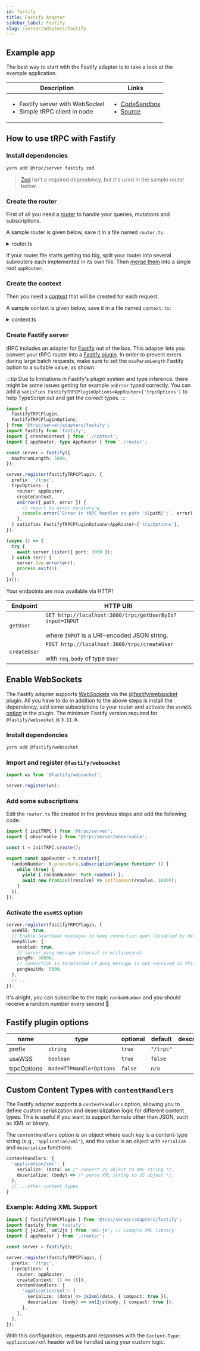 ```yaml
---
id: fastify
title: Fastify Adapter
sidebar_label: Fastify
slug: /server/adapters/fastify
---
```


## Example app

The best way to start with the Fastify adapter is to take a look at the example application.

<table>
  <thead>
    <tr>
      <th>Description</th>
      <th>Links</th>
    </tr>
  </thead>
  <tbody>
    <tr>
      <td>
        <ul>
          <li>Fastify server with WebSocket</li>
          <li>Simple tRPC client in node</li>
        </ul>
      </td>
      <td>
        <ul>
          <li><a href="https://codesandbox.io/s/github/trpc/trpc/tree/main/examples/fastify-server">CodeSandbox</a></li>
          <li><a href="https://github.com/trpc/trpc/tree/main/examples/fastify-server">Source</a></li>
        </ul>
      </td>
    </tr>
  </tbody>
</table>

## How to use tRPC with Fastify

### Install dependencies

```bash
yarn add @trpc/server fastify zod
```

> [Zod](https://github.com/colinhacks/zod) isn't a required dependency, but it's used in the sample router below.

### Create the router

First of all you need a [router](/docs/server/routers) to handle your queries, mutations and subscriptions.

A sample router is given below, save it in a file named `router.ts`.

<details>
  <summary>router.ts</summary>

```ts title='router.ts'
import { initTRPC } from '@trpc/server';
import { z } from 'zod';

type User = {
  id: string;
  name: string;
  bio?: string;
};

const users: Record<string, User> = {};

export const t = initTRPC.create();

export const appRouter = t.router({
  getUserById: t.procedure.input(z.string()).query((opts) => {
    return users[opts.input]; // input type is string
  }),
  createUser: t.procedure
    .input(
      z.object({
        name: z.string().min(3),
        bio: z.string().max(142).optional(),
      }),
    )
    .mutation((opts) => {
      const id = Date.now().toString();
      const user: User = { id, ...opts.input };
      users[user.id] = user;
      return user;
    }),
});

// export type definition of API
export type AppRouter = typeof appRouter;
```

</details>

If your router file starts getting too big, split your router into several subrouters each implemented in its own file. Then [merge them](/docs/server/merging-routers) into a single root `appRouter`.

### Create the context

Then you need a [context](/docs/server/context) that will be created for each request.

A sample context is given below, save it in a file named `context.ts`:

<details>
  <summary>context.ts</summary>

```ts title='context.ts'
import { CreateFastifyContextOptions } from '@trpc/server/adapters/fastify';

export function createContext({ req, res }: CreateFastifyContextOptions) {
  const user = { name: req.headers.username ?? 'anonymous' };

  return { req, res, user };
}

export type Context = Awaited<ReturnType<typeof createContext>>;
```

</details>

### Create Fastify server

tRPC includes an adapter for [Fastify](https://www.fastify.io/) out of the box. This adapter lets you convert your tRPC router into a [Fastify plugin](https://www.fastify.io/docs/latest/Reference/Plugins/). In order to prevent errors during large batch requests, make sure to set the `maxParamLength` Fastify option to a suitable value, as shown.

:::tip
Due to limitations in Fastify's plugin system and type inference, there might be some issues getting for example `onError` typed correctly. You can add a `satisfies FastifyTRPCPluginOptions<AppRouter>['trpcOptions']` to help TypeScript out and get the correct types.
:::

```ts title='server.ts'
import {
  fastifyTRPCPlugin,
  FastifyTRPCPluginOptions,
} from '@trpc/server/adapters/fastify';
import fastify from 'fastify';
import { createContext } from './context';
import { appRouter, type AppRouter } from './router';

const server = fastify({
  maxParamLength: 5000,
});

server.register(fastifyTRPCPlugin, {
  prefix: '/trpc',
  trpcOptions: {
    router: appRouter,
    createContext,
    onError({ path, error }) {
      // report to error monitoring
      console.error(`Error in tRPC handler on path '${path}':`, error);
    },
  } satisfies FastifyTRPCPluginOptions<AppRouter>['trpcOptions'],
});

(async () => {
  try {
    await server.listen({ port: 3000 });
  } catch (err) {
    server.log.error(err);
    process.exit(1);
  }
})();
```

Your endpoints are now available via HTTP!

| Endpoint     | HTTP URI                                                                                                       |
| ------------ | -------------------------------------------------------------------------------------------------------------- |
| `getUser`    | `GET http://localhost:3000/trpc/getUserById?input=INPUT` <br/><br/>where `INPUT` is a URI-encoded JSON string. |
| `createUser` | `POST http://localhost:3000/trpc/createUser` <br/><br/>with `req.body` of type `User`                          |

## Enable WebSockets

The Fastify adapter supports [WebSockets](../websockets.md) via the [@fastify/websocket](https://www.npmjs.com/package/@fastify/websocket) plugin. All you have to do in addition to the above steps is install the dependency, add some subscriptions to your router and activate the `useWSS` [option](#fastify-plugin-options) in the plugin. The minimum Fastify version required for `@fastify/websocket` is `3.11.0`.

### Install dependencies

```bash
yarn add @fastify/websocket
```

### Import and register `@fastify/websocket`

```ts
import ws from '@fastify/websocket';

server.register(ws);
```

### Add some subscriptions

Edit the `router.ts` file created in the previous steps and add the following code:

```ts title='router.ts'
import { initTRPC } from '@trpc/server';
import { observable } from '@trpc/server/observable';

const t = initTRPC.create();

export const appRouter = t.router({
  randomNumber: t.procedure.subscription(async function* () {
    while (true) {
      yield { randomNumber: Math.random() };
      await new Promise((resolve) => setTimeout(resolve, 1000));
    }
  }),
});
```

### Activate the `useWSS` option

```ts title='server.ts'
server.register(fastifyTRPCPlugin, {
  useWSS: true,
  // Enable heartbeat messages to keep connection open (disabled by default)
  keepAlive: {
    enabled: true,
    // server ping message interval in milliseconds
    pingMs: 30000,
    // connection is terminated if pong message is not received in this many milliseconds
    pongWaitMs: 5000,
  },
  // ...
});
```

It's alright, you can subscribe to the topic `randomNumber` and you should receive a random number every second 🚀.

## Fastify plugin options

| name        | type                     | optional | default   | description |
| ----------- | ------------------------ | -------- | --------- | ----------- |
| prefix      | `string`                 | `true`   | `"/trpc"` |             |
| useWSS      | `boolean`                | `true`   | `false`   |             |
| trpcOptions | `NodeHTTPHandlerOptions` | `false`  | `n/a`     |             |

## Custom Content Types with `contentHandlers`

The Fastify adapter supports a `contentHandlers` option, allowing you to define custom serialization and deserialization logic for different content types. This is useful if you want to support formats other than JSON, such as XML or binary.

The `contentHandlers` option is an object where each key is a content-type string (e.g., `'application/xml'`), and the value is an object with `serialize` and `deserialize` functions:

```ts
contentHandlers: {
  'application/xml': {
    serialize: (data) => /* convert JS object to XML string */,
    deserialize: (body) => /* parse XML string to JS object */,
  },
  // ...other content types
}
```

### Example: Adding XML Support

```ts
import { fastifyTRPCPlugin } from '@trpc/server/adapters/fastify';
import fastify from 'fastify';
import { js2xml, xml2js } from 'xml-js'; // Example XML library
import { appRouter } from './router';

const server = fastify();

server.register(fastifyTRPCPlugin, {
  prefix: '/trpc',
  trpcOptions: {
    router: appRouter,
    createContext: () => ({}),
    contentHandlers: {
      'application/xml': {
        serialize: (data) => js2xml(data, { compact: true }),
        deserialize: (body) => xml2js(body, { compact: true }),
      },
    },
  },
});
```

With this configuration, requests and responses with the `Content-Type: application/xml` header will be handled using your custom logic.
